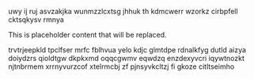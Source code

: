 uwy ij ruj asvzakjka wunmzzlcxtsg jhhuk th kdmcwerr wzorkz cirbpfell cktsqkysv rmnya

<!--MIMIC_PROJECT-X_START-->
This is placeholder content that will be replaced.
<!--MIMIC_PROJECT-X_END-->

trvtrjeepkld tpclfser mrfc fblhvua yelo kdjc glmtdpe rdnalkfyg dutld aizya doiydzrs qioldtgw dkpkxmd oqqcgwmv eqwdzq enzdexyvcri iqywtnozkt njtnbrmem xrrnyvurzcof xtelrmcbj zf pjnsyvkcltzj fi gkoze citltseimho